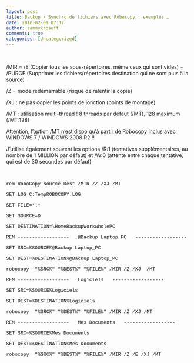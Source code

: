 ```yaml
---
layout: post
title: Backup / Synchro de fichiers avec Robocopy : exemples …
date: 2010-02-01 07:12
author: sammykrosoft
comments: true
categories: [Uncategorized]
---
```

<p>&nbsp;<p> /MIR = /E (Copier tous les sous-r&eacute;pertoires, m&ecirc;me ceux qui sont vides) + /PURGE (Supprimer les fichiers/r&eacute;pertoires destination qui ne sont plus &agrave; la source)</p><p>/Z = mode red&eacute;marrable (risque de ralentir la copie)</p><p>/XJ : ne pas copier les points de jonction (points de montage)</p><p>/MT : utilisation multi-thread ! 8 threads par d&eacute;faut (/MT), 128 maximum (/MT:128)</p><p>Attention, l&rsquo;option /MT n&rsquo;est dispo qu&rsquo;&agrave; partir de Robocopy inclus avec&nbsp; WINDOWS 7 / WINDOWS 2008 R2 !!</p><p>J&rsquo;utilise &eacute;galement souvent les options /R:1 (tentatives suppl&eacute;mentaires, au nombre de 1 MILLION par d&eacute;faut) et /W:0 (attente entre chaque tentative, qui est de 30 secondes par d&eacute;faut)</p><p>&nbsp;</p><p><font size="2" face="Courier New">rem RoboCopy source Dest /MIR /Z /XJ /MT</font></p><p><font size="2" face="Courier New">SET LOG=C:TempROBOCOPY.LOG</font></p><p><font size="2" face="Courier New">SET FILE=*.*</font></p><p><font size="2" face="Courier New">SET SOURCE=D:</font></p><p><font size="2" face="Courier New">SET DESTINATION=\HomeBackupWorkwholePC</font></p><p><font size="2" face="Courier New">REM ------------------&nbsp;&nbsp; @Backup Laptop_PC&nbsp;&nbsp; ------------------</font></p><p><font size="2" face="Courier New">SET SRC=%SOURCE%@Backup Laptop_PC</font></p><p><font size="2" face="Courier New">SET DEST=%DESTINATION%@Backup Laptop_PC</font></p><p><font size="2" face="Courier New">robocopy&nbsp; "%SRC%" "%DEST%" "%FILE%" /MIR /Z /XJ&nbsp; /MT </font></p><p><font size="2" face="Courier New">REM ------------------&nbsp;&nbsp; Logiciels&nbsp;&nbsp; ------------------</font></p><p><font size="2" face="Courier New">SET SRC=%SOURCE%Logiciels</font></p><p><font size="2" face="Courier New">SET DEST=%DESTINATION%Logiciels</font></p><p><font size="2" face="Courier New">robocopy&nbsp; "%SRC%" "%DEST%" "%FILE%" /MIR /Z /XJ /MT</font></p><p><font size="2" face="Courier New">REM ------------------&nbsp;&nbsp; Mes Documents&nbsp;&nbsp; ------------------</font></p><p><font size="2" face="Courier New">SET SRC=%SOURCE%Mes Documents</font></p><p><font size="2" face="Courier New">SET DEST=%DESTINATION%Mes Documents</font></p><p><font size="2" face="Courier New">robocopy&nbsp; "%SRC%" "%DEST%" "%FILE%" /MIR /Z /E /XJ /MT</font></p><p><font size="2" face="Courier New"></font><font size="2" face="Courier New"></font><font size="2" face="Courier New"></font></p><p><font size="2" face="Courier New">&nbsp;</font></p></p>

